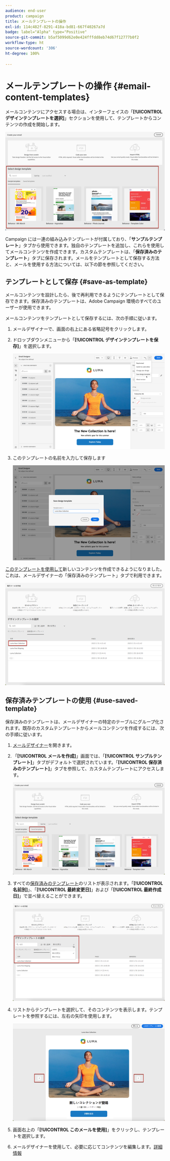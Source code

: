 ```yaml
---
audience: end-user
product: campaign
title: メールテンプレートの操作
exl-id: 114c482f-8291-418a-bd81-667f40267a7d
badge: label="Alpha" type="Positive"
source-git-commit: b5af5099d62e0e424fffdd8eb74d67f12777b0f2
workflow-type: ht
source-wordcount: '306'
ht-degree: 100%

---
```


# メールテンプレートの操作 {#email-content-templates}

メールコンテンツにアクセスする場合は、インターフェイスの「**[!UICONTROL デザインテンプレートを選択]**」セクションを使用して、テンプレートからコンテンツの作成を開始します。

![](assets/email_designer-templates.png)

Campaign には一連の組み込みテンプレートが付属しており、「**サンプルテンプレート**」タブから使用できます。独自のテンプレートを追加し、これらを使用してメールコンテンツを作成できます。カスタムテンプレートは、「**保存済みのテンプレート**」タブに保存されます。メールをテンプレートとして保存する方法と、メールを使用する方法については、以下の節を参照してください。

## テンプレートとして保存 {#save-as-template}

メールコンテンツを設計したら、後で再利用できるようにテンプレートとして保存できます。保存済みのテンプレートは、Adobe Campaign 環境のすべてのユーザーが使用できます。

メールコンテンツをテンプレートとして保存するには、次の手順に従います。

1. メールデザイナーで、画面の右上にある省略記号をクリックします。

1. ドロップダウンメニューから「**[!UICONTROL デザインテンプレートを保存]**」を選択します。

   ![](assets/email_designer-save-template.png)

1. このテンプレートの名前を入力して保存します

   ![](assets/email_designer-template-name.png)

[このテンプレートを使用して](#use-saved-template)新しいコンテンツを作成できるようになりました。これは、メールデザイナーの「保存済みのテンプレート」タブで利用できます。

![](assets/email_designer-saved-template.png)

## 保存済みテンプレートの使用 {#use-saved-template}

保存済みのテンプレートは、メールデザイナーの特定のテーブルにグループ化されます。既存のカスタムテンプレートからメールコンテンツを作成するには、次の手順に従います。

1. [メールデザイナー](create-email-content.md)を開きます。 

1. 「**[!UICONTROL メールを作成]**」画面では、「**[!UICONTROL サンプルテンプレート]**」タブがデフォルトで選択されています。「**[!UICONTROL 保存済みのテンプレート]**」タブを参照して、カスタムテンプレートにアクセスします。

   ![](assets/email_designer-saved-templates-tab.png)

1. すべての[保存済みのテンプレート](#save-as-template)のリストが表示されます。「**[!UICONTROL 名前別]**」、「**[!UICONTROL 最終変更日]**」および「**[!UICONTROL 最終作成日]**」で並べ替えることができます。

   ![](assets/email_designer-saved-templates.png)

1. リストからテンプレートを選択して、そのコンテンツを表示します。テンプレートを参照するには、左右の矢印を使用します。

   ![](assets/email_designer-saved-templates-navigate.png)

1. 画面右上の「**[!UICONTROL このメールを使用]**」をクリックし、テンプレートを選択します。

1. メールデザイナーを使用して、必要に応じてコンテンツを編集します。[詳細情報](create-email-content.md)
